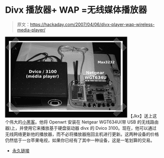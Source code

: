 # Divx 播放器+ WAP =无线媒体播放器

> 原文：<https://hackaday.com/2007/04/06/divx-player-wap-wireless-media-player/>

![](img/e14873d5eb81b5a1bd77030f95207a72.png)
【Jkx】送上这个伟大的[小黑客](http://www.larsen-b.com/Article/258.html)。他将 Openwrt 安装在 Netgear WGT634U(带 USB 的无线路由器)上，并使用它来播放基于硬盘驱动器 divx 的 Dvico 3100。现在，他可以通过无线网络更新他的播放器，而不必将播放器拖回主机进行更新。这两种设备的价格仍然低于一台苹果电视，如果你已经有了其中一种设备，这是一笔划算的交易。

*   [永久链接](http://www.larsen-b.com/Article/258.html)